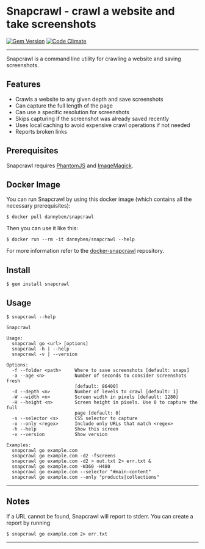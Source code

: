 Snapcrawl - crawl a website and take screenshots
==================================================

[![Gem Version](https://badge.fury.io/rb/snapcrawl.svg)](http://badge.fury.io/rb/snapcrawl)
[![Code Climate](https://codeclimate.com/github/DannyBen/snapcrawl/badges/gpa.svg)](https://codeclimate.com/github/DannyBen/snapcrawl)

---

Snapcrawl is a command line utility for crawling a website and saving
screenshots. 


Features
--------------------------------------------------

- Crawls a website to any given depth and save screenshots
- Can capture the full length of the page
- Can use a specific resolution for screenshots
- Skips capturing if the screenshot was already saved recently
- Uses local caching to avoid expensive crawl operations if not needed
- Reports broken links


Prerequisites
--------------------------------------------------

Snapcrawl requires [PhantomJS][1] and [ImageMagick][2].


Docker Image
--------------------------------------------------

You can run Snapcrawl by using this docker image (which contains all the
necessary prerequisites):

    $ docker pull dannyben/snapcrawl

Then you can use it like this:

    $ docker run --rm -it dannyben/snapcrawl --help

For more information refer to the [docker-snapcrawl][3] repository.


Install
--------------------------------------------------

	$ gem install snapcrawl


Usage
--------------------------------------------------

	$ snapcrawl --help

    Snapcrawl
    
    Usage:
      snapcrawl go <url> [options]
      snapcrawl -h | --help 
      snapcrawl -v | --version
    
    Options:
      -f --folder <path>     Where to save screenshots [default: snaps]
      -a --age <n>           Number of seconds to consider screenshots fresh
                             [default: 86400]
      -d --depth <n>         Number of levels to crawl [default: 1]
      -W --width <n>         Screen width in pixels [default: 1280]
      -H --height <n>        Screen height in pixels. Use 0 to capture the full 
                             page [default: 0]
      -s --selector <s>      CSS selector to capture
      -o --only <regex>      Include only URLs that match <regex>
      -h --help              Show this screen
      -v --version           Show version
    
    Examples:
      snapcrawl go example.com
      snapcrawl go example.com -d2 -fscreens
      snapcrawl go example.com -d2 > out.txt 2> err.txt &
      snapcrawl go example.com -W360 -H480
      snapcrawl go example.com --selector "#main-content"
      snapcrawl go example.com --only "products|collections"

---

Notes
--------------------------------------------------

If a URL cannot be found, Snapcrawl will report to stderr. 
You can create a report by running

    $ snapcrawl go example.com 2> err.txt



---

[1]: http://phantomjs.org/download.html
[2]: https://imagemagick.org/script/download.php
[3]: https://github.com/DannyBen/docker-snapcrawl
